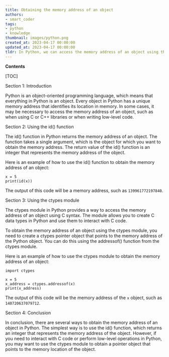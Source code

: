 ```yaml
---
title: Obtaining the memory address of an object
authors:
- smart_coder
tags:
- python
- knowledge
thumbnail: images/python.png
created_at: 2023-04-17 00:00:00
updated_at: 2023-04-17 00:00:00
tldr: In Python, we can access the memory address of an object using the id() function.
---
```


**Contents**

[TOC]

Section 1: Introduction

Python is an object-oriented programming language, which means that everything in Python is an object. Every object in Python has a unique memory address that identifies its location in memory. In some cases, it may be necessary to access the memory address of an object, such as when using C or C++ libraries or when writing low-level code.

Section 2: Using the id() function

The id() function in Python returns the memory address of an object. The function takes a single argument, which is the object for which you want to obtain the memory address. The return value of the id() function is an integer that represents the memory address of the object.

Here is an example of how to use the id() function to obtain the memory address of an object:

```
x = 5
print(id(x))
```

The output of this code will be a memory address, such as `139961772197840`.

Section 3: Using the ctypes module

The ctypes module in Python provides a way to access the memory address of an object using C syntax. The module allows you to create C data types in Python and use them to interact with C code.

To obtain the memory address of an object using the ctypes module, you need to create a ctypes pointer object that points to the memory address of the Python object. You can do this using the addressof() function from the ctypes module.

Here is an example of how to use the ctypes module to obtain the memory address of an object:

```
import ctypes

x = 5
x_address = ctypes.addressof(x)
print(x_address)
```

The output of this code will be the memory address of the `x` object, such as `140720637079712`.

Section 4: Conclusion

In conclusion, there are several ways to obtain the memory address of an object in Python. The simplest way is to use the id() function, which returns an integer that represents the memory address of the object. However, if you need to interact with C code or perform low-level operations in Python, you may want to use the ctypes module to obtain a pointer object that points to the memory location of the object.
